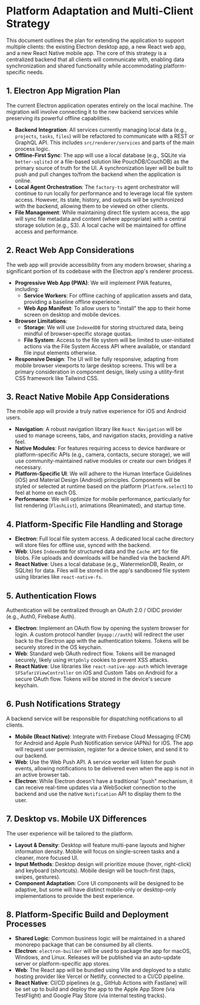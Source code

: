 # Platform Adaptation and Multi-Client Strategy

This document outlines the plan for extending the application to support multiple clients: the existing Electron desktop app, a new React web app, and a new React Native mobile app. The core of this strategy is a centralized backend that all clients will communicate with, enabling data synchronization and shared functionality while accommodating platform-specific needs.

## 1. Electron App Migration Plan

The current Electron application operates entirely on the local machine. The migration will involve connecting it to the new backend services while preserving its powerful offline capabilities.

- **Backend Integration**: All services currently managing local data (e.g., `projects`, `tasks`, `files`) will be refactored to communicate with a REST or GraphQL API. This includes `src/renderer/services` and parts of the main process logic.
- **Offline-First Sync**: The app will use a local database (e.g., SQLite via `better-sqlite3` or a file-based solution like PouchDB/CouchDB) as the primary source of truth for the UI. A synchronization layer will be built to push and pull changes to/from the backend when the application is online.
- **Local Agent Orchestration**: The `factory-ts` agent orchestrator will continue to run locally for performance and to leverage local file system access. However, its state, history, and outputs will be synchronized with the backend, allowing them to be viewed on other clients.
- **File Management**: While maintaining direct file system access, the app will sync file metadata and content (where appropriate) with a central storage solution (e.g., S3). A local cache will be maintained for offline access and performance.

## 2. React Web App Considerations

The web app will provide accessibility from any modern browser, sharing a significant portion of its codebase with the Electron app's renderer process.

- **Progressive Web App (PWA)**: We will implement PWA features, including:
  - **Service Workers**: For offline caching of application assets and data, providing a baseline offline experience.
  - **Web App Manifest**: To allow users to "install" the app to their home screen on desktop and mobile devices.
- **Browser Limitations**: 
  - **Storage**: We will use `IndexedDB` for storing structured data, being mindful of browser-specific storage quotas.
  - **File System**: Access to the file system will be limited to user-initiated actions via the File System Access API where available, or standard file input elements otherwise.
- **Responsive Design**: The UI will be fully responsive, adapting from mobile browser viewports to large desktop screens. This will be a primary consideration in component design, likely using a utility-first CSS framework like Tailwind CSS.

## 3. React Native Mobile App Considerations

The mobile app will provide a truly native experience for iOS and Android users.

- **Navigation**: A robust navigation library like `React Navigation` will be used to manage screens, tabs, and navigation stacks, providing a native feel.
- **Native Modules**: For features requiring access to device hardware or platform-specific APIs (e.g., camera, contacts, secure storage), we will use community-maintained native modules or create our own bridges if necessary.
- **Platform-Specific UI**: We will adhere to the Human Interface Guidelines (iOS) and Material Design (Android) principles. Components will be styled or selected at runtime based on the platform (`Platform.select`) to feel at home on each OS.
- **Performance**: We will optimize for mobile performance, particularly for list rendering (`FlashList`), animations (Reanimated), and startup time.

## 4. Platform-Specific File Handling and Storage

- **Electron**: Full local file system access. A dedicated local cache directory will store files for offline use, synced with the backend.
- **Web**: Uses `IndexedDB` for structured data and the `Cache API` for file blobs. File uploads and downloads will be handled via the backend API. 
- **React Native**: Uses a local database (e.g., WatermelonDB, Realm, or SQLite) for data. Files will be stored in the app's sandboxed file system using libraries like `react-native-fs`.

## 5. Authentication Flows

Authentication will be centralized through an OAuth 2.0 / OIDC provider (e.g., Auth0, Firebase Auth).

- **Electron**: Implement an OAuth flow by opening the system browser for login. A custom protocol handler (`myapp://auth`) will redirect the user back to the Electron app with the authentication tokens. Tokens will be securely stored in the OS keychain.
- **Web**: Standard web OAuth redirect flow. Tokens will be managed securely, likely using `HttpOnly` cookies to prevent XSS attacks.
- **React Native**: Use libraries like `react-native-app-auth` which leverage `SFSafariViewController` on iOS and Custom Tabs on Android for a secure OAuth flow. Tokens will be stored in the device's secure keychain.

## 6. Push Notifications Strategy

A backend service will be responsible for dispatching notifications to all clients.

- **Mobile (React Native)**: Integrate with Firebase Cloud Messaging (FCM) for Android and Apple Push Notification service (APNs) for iOS. The app will request user permission, register for a device token, and send it to our backend.
- **Web**: Use the Web Push API. A service worker will listen for push events, allowing notifications to be delivered even when the app is not in an active browser tab.
- **Electron**: While Electron doesn't have a traditional "push" mechanism, it can receive real-time updates via a WebSocket connection to the backend and use the native `Notification` API to display them to the user.

## 7. Desktop vs. Mobile UX Differences

The user experience will be tailored to the platform.

- **Layout & Density**: Desktop will feature multi-pane layouts and higher information density. Mobile will focus on single-screen tasks and a cleaner, more focused UI.
- **Input Methods**: Desktop design will prioritize mouse (hover, right-click) and keyboard (shortcuts). Mobile design will be touch-first (taps, swipes, gestures).
- **Component Adaptation**: Core UI components will be designed to be adaptive, but some will have distinct mobile-only or desktop-only implementations to provide the best experience.

## 8. Platform-Specific Build and Deployment Processes

- **Shared Logic**: Common business logic will be maintained in a shared monorepo package that can be consumed by all clients.
- **Electron**: `electron-builder` will be used to package the app for macOS, Windows, and Linux. Releases will be published via an auto-update server or platform-specific app stores.
- **Web**: The React app will be bundled using Vite and deployed to a static hosting provider like Vercel or Netlify, connected to a CI/CD pipeline.
- **React Native**: CI/CD pipelines (e.g., GitHub Actions with Fastlane) will be set up to build and deploy the app to the Apple App Store (via TestFlight) and Google Play Store (via internal testing tracks).
